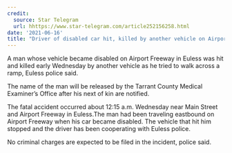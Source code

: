 ```yaml
---
credit:
  source: Star Telegram
  url: hhttps://www.star-telegram.com/article252156258.html
date: '2021-06-16'
title: "Driver of disabled car hit, killed by another vehicle on Airport Freeway in Euless"
---
```

A man whose vehicle became disabled on Airport Freeway in Euless was hit and killed early Wednesday by another vehicle as he tried to walk across a ramp, Euless police said.

The name of the man will be released by the Tarrant County Medical Examiner’s Office after his next of kin are notified.

The fatal accident occurred about 12:15 a.m. Wednesday near Main Street and Airport Freeway in Euless.The man had been traveling eastbound on Airport Freeway when his car became disabled. The vehicle that hit him stopped and the driver has been cooperating with Euless police.

No criminal charges are expected to be filed in the incident, police said.

